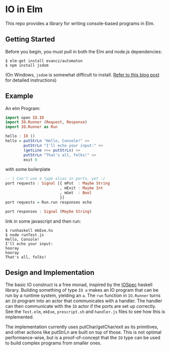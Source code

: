IO in Elm
=========

This repo provides a library for writing console-based programs in
Elm.

Getting Started
---------------

Before you begin, you must pull in both the Elm and node.js dependencies:

```
$ elm-get install evancz/automaton
$ npm install jsdom
```

(On Windows, `jsdom` is somewhat difficult to install. [Refer to this blog post](http://www.steveworkman.com/node-js/2012/installing-jsdom-on-windows/) for detailed instructions)

Example
-------

An elm Program:

```haskell
import open IO.IO
import IO.Runner (Request, Response)
import IO.Runner as Run

hello : IO ()
hello = putStrLn "Hello, Console!" >>
        putStrLn "I'll echo your input:" >>
        (getLine >>= putStrLn) >>
        putStrLn "That's all, folks!" >>
        exit 0
```

with some boilerplate

```haskell
-- | Can't use a type alias in ports, yet :/
port requests : Signal [{ mPut  : Maybe String
                        , mExit : Maybe Int
                        , mGet  : Bool
                        }]
port requests = Run.run responses echo

port responses : Signal (Maybe String)
```

link in some javascript and then run:

```
$ runhaskell mkExe.hs
$ node runTest.js
Hello, Console!
I'll echo your input:
hooray
hooray
That's all, folks!
```

Design and Implementation
-------------------------
The basic IO construct is a free monad, inspired by the
[IOSpec](http://hackage.haskell.org/package/IOSpec) haskell
library. Building something of type `IO a` makes an IO program that
can be run by a runtime system, yielding an `a`. The `run` function in
`IO.Runner` turns an `IO` program into an actor that communicates with
a handler. The handler can then communicate with the `IO` actor if the
ports are set up correctly. See the `Test.elm`, `mkExe`,
`prescript.sh` and `handler.js` files to see how this is implemented.

The implementation currently uses putChar/getChar/exit as its
primitives, and other actions like putStrLn are built on top of
those. This is not optimal performance-wise, but is a proof-of-concept
that the `IO` type can be used to build complex programs from smaller
ones.
